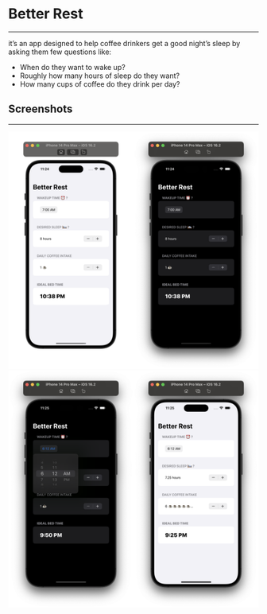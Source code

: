 
# Better Rest
---
it’s an app designed to help coffee drinkers get a good night’s sleep by asking them few questions like:

* When do they want to wake up?
* Roughly how many hours of sleep do they want?
* How many cups of coffee do they drink per day?


## Screenshots
---
<img src="Screenshots/ss1.png" width="50%" height="10%"><img src="Screenshots/ss2.png" width="50%" height="10%"><img src="Screenshots/ss3.png" width="50%" height="10%"><img src="Screenshots/ss4.png" width="50%" height="10%">
